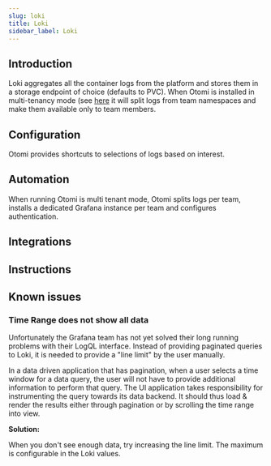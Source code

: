 ```yaml
---
slug: loki
title: Loki
sidebar_label: Loki
---
```

## Introduction

Loki aggregates all the container logs from the platform and stores them in a storage endpoint of choice (defaults to PVC). When Otomi is installed in multi-tenancy mode (see [here](../for-ops/console/settings/otomi) it will split logs from team namespaces and make them available only to team members.

## Configuration

Otomi provides shortcuts to selections of logs based on interest.

## Automation

When running Otomi is multi tenant mode, Otomi splits logs per team, installs a dedicated Grafana instance per team and configures authentication.

## Integrations

## Instructions

## Known issues

### Time Range does not show all data

Unfortunately the Grafana team has not yet solved their long running problems with their LogQL interface. Instead of providing paginated queries to Loki, it is needed to provide a "line limit" by the user manually.

In a data driven application that has pagination, when a user selects a time window for a data query, the user will not have to provide additional information to perform that query. The UI application takes responsibility for instrumenting the query towards its data backend. It should thus load & render the results either through pagination or by scrolling the time range into view.

**Solution:**

When you don't see enough data, try increasing the line limit. The maximum is configurable in the Loki values.

